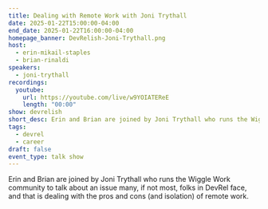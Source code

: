 ```yaml
---
title: Dealing with Remote Work with Joni Trythall
date: 2025-01-22T15:00:00-04:00
end_date: 2025-01-22T16:00:00-04:00
homepage_banner: DevRelish-Joni-Trythall.png
host:
  - erin-mikail-staples
  - brian-rinaldi
speakers:
  - joni-trythall
recordings:
  youtube:
    url: https://youtube.com/live/w9YOIATEReE
    length: "00:00"
show: devrelish
short_desc: Erin and Brian are joined by Joni Trythall who runs the Wiggle Work community to talk about dealing with the pros and cons (and isolation) of remote work.
tags:
  - devrel
  - career
draft: false
event_type: talk show
---
```


Erin and Brian are joined by Joni Trythall who runs the Wiggle Work community to talk about an issue many, if not most, folks in DevRel face, and that is dealing with the pros and cons (and isolation) of remote work.
